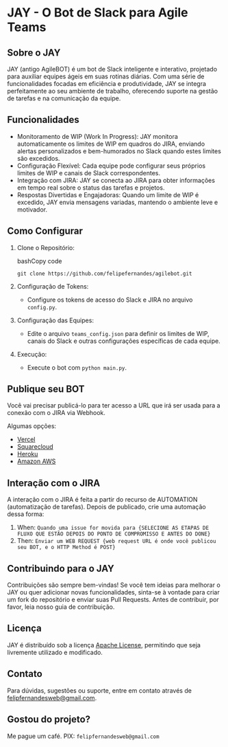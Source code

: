 JAY - O Bot de Slack para Agile Teams
=====================================

Sobre o JAY
-----------

JAY (antigo AgileBOT) é um bot de Slack inteligente e interativo, projetado para auxiliar equipes ágeis em suas rotinas diárias. Com uma série de funcionalidades focadas em eficiência e produtividade, JAY se integra perfeitamente ao seu ambiente de trabalho, oferecendo suporte na gestão de tarefas e na comunicação da equipe.

Funcionalidades
---------------

-   Monitoramento de WIP (Work In Progress): JAY monitora automaticamente os limites de WIP em quadros do JIRA, enviando alertas personalizados e bem-humorados no Slack quando estes limites são excedidos.
-   Configuração Flexível: Cada equipe pode configurar seus próprios limites de WIP e canais de Slack correspondentes.
-   Integração com JIRA: JAY se conecta ao JIRA para obter informações em tempo real sobre o status das tarefas e projetos.
-   Respostas Divertidas e Engajadoras: Quando um limite de WIP é excedido, JAY envia mensagens variadas, mantendo o ambiente leve e motivador.

Como Configurar
---------------

1.  Clone o Repositório:

    bashCopy code

    `git clone https://github.com/felipefernandes/agilebot.git`

2.  Configuração de Tokens:

    -   Configure os tokens de acesso do Slack e JIRA no arquivo `config.py`.

3.  Configuração das Equipes:

    -   Edite o arquivo `teams_config.json` para definir os limites de WIP, canais do Slack e outras configurações específicas de cada equipe.

4.  Execução:

    -   Execute o bot com `python main.py`.

Publique seu BOT
----------------

Você vai precisar publicá-lo para ter acesso a URL que irá ser usada para a conexão com o JIRA via Webhook.

Algumas opções:
* [Vercel](https://vercel.com)
* [Squarecloud](squarecloud.app)
* [Heroku](https://www.heroku.com)
* [Amazon AWS](https://aws.amazon.com/pt/free)


Interação com o JIRA
--------------------

A interação com o JIRA é feita a partir do recurso de AUTOMATION (automatização de tarefas). Depois de publicado, crie uma automação dessa forma: 

1. When: `Quando uma issue for movida para {SELECIONE AS ETAPAS DE FLUXO QUE ESTÃO DEPOIS DO PONTO DE COMPROMISSO E ANTES DO DONE}`
2. Then: `Enviar um WEB REQUEST {web request URL é onde você publicou seu BOT, e o HTTP Method é POST}`


Contribuindo para o JAY
-----------------------

Contribuições são sempre bem-vindas! Se você tem ideias para melhorar o JAY ou quer adicionar novas funcionalidades, sinta-se à vontade para criar um fork do repositório e enviar suas Pull Requests. Antes de contribuir, por favor, leia nosso guia de contribuição.

Licença
-------

JAY é distribuído sob a licença [Apache License](http://www.apache.org/licenses/), permitindo que seja livremente utilizado e modificado.

Contato
-------

Para dúvidas, sugestões ou suporte, entre em contato através de [felipfernandesweb@gmail.com](felipfernandesweb@gmail.com).

Gostou do projeto? 
-----------------
Me pague um café. PIX: `felipfernandesweb@gmail.com`